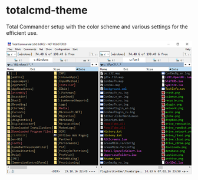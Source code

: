 # totalcmd-theme
Total Commander setup with the color scheme and various settings for the efficient use.

![Total Commander screenshot](/totalcmd_screen.png)